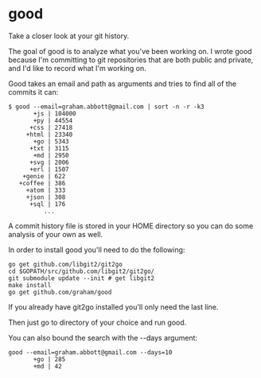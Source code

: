 good
====

Take a closer look at your git history.

The goal of good is to analyze what you've been working on. I wrote good because I'm committing to git repositories that are both public and private, and I'd like to record what I'm working on.

Good takes an email and path as arguments and tries to find all of the commits it can:

	$ good --email=graham.abbott@gmail.com | sort -n -r -k3
           +js | 104000
           +py | 44554
          +css | 27418
         +html | 23340
           +go | 5343
          +txt | 3115
           +md | 2950
          +svg | 2006
          +erl | 1507
        +genie | 622
       +coffee | 386
         +atom | 333
         +json | 308
          +sql | 176
              ...
              
A commit history file is stored in your HOME directory so you can do some analysis of your own as well.

In order to install good you'll need to do the following:

    go get github.com/libgit2/git2go
    cd $GOPATH/src/github.com/libgit2/git2go/
    git submodule update --init # get libgit2
    make install
    go get github.com/graham/good
    
If you already have git2go installed you'll only need the last line.

Then just go to directory of your choice and run good.

You can also bound the search with the --days argument:

    good --email=graham.abbott@gmail.com --days=10
           +go | 285
           +md | 42
